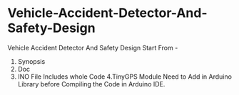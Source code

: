# Vehicle-Accident-Detector-And-Safety-Design
Vehicle Accident Detector And Safety Design
Start From -
1. Synopsis
2. Doc
3. INO File Includes whole Code
4.TinyGPS Module Need to Add in Arduino Library before Compiling the Code in Arduino IDE.
